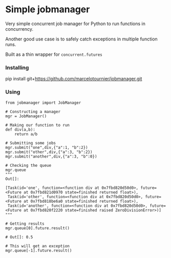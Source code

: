 # Simple jobmanager

Very simple concurrent job manager for Python to run functions in concurrency.

Another good use case is to safely catch exceptions in multiple function runs.

Built as a thin wrapper for `concurrent.futures`

### Installing
pip install git+https://github.com/marcelotournier/jobmanager.git

### Using
```python3
from jobmanager import JobManager

# Constructing a manager
mgr = JobManager()

# Making our function to run
def div(a,b):
    return a/b

# Submitting some jobs
mgr.submit("one",div,{"a":1, "b":2})
mgr.submit("other",div,{"a":3, "b":2})
mgr.submit("another",div,{"a":3, "b":0})

# Checking the queue
mgr.queue
"""
Out[]:

[Task(id='one', function=<function div at 0x7fbd820d50d0>, future=<Future at 0x7fbd821d0970 state=finished returned float>),
 Task(id='other', function=<function div at 0x7fbd820d50d0>, future=<Future at 0x7fbd818be6a0 state=finished returned float>),
 Task(id='another', function=<function div at 0x7fbd820d50d0>, future=<Future at 0x7fbd820f2220 state=finished raised ZeroDivisionError>)]
"""

# Getting results
mgr.queue[0].future.result()

# Out[]: 0.5

# This will get an exception
mgr.queue[-1].future.result()
```
